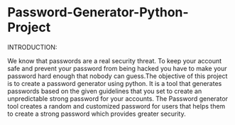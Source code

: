# Password-Generator-Python-Project

INTRODUCTION:

We know that passwords are a real security threat. To keep your account safe and prevent your password from being hacked you have 
to make your password hard enough that nobody can guess.The objective of this project is to create a password generator using python.
It is a tool that generates passwords based on the given guidelines that you set to create an unpredictable strong password for your accounts.
The Password generator tool creates a random and customized password for users that helps them to create a strong password which provides greater security.

